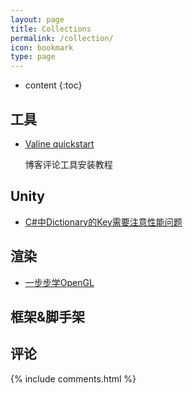 ```yaml
---
layout: page
title: Collections
permalink: /collection/
icon: bookmark
type: page
---
```


* content
{:toc}

## 工具

* [Valine quickstart](https://valine.js.org/quickstart.html)

    博客评论工具安装教程

## Unity

* [C#中Dictionary的Key需要注意性能问题](https://www.cnblogs.com/smallrainf/p/11746227.html)

## 渲染

* [一步步学OpenGL](http://ogldev.atspace.co.uk/)

## 框架&脚手架


## 评论

{% include comments.html %}
